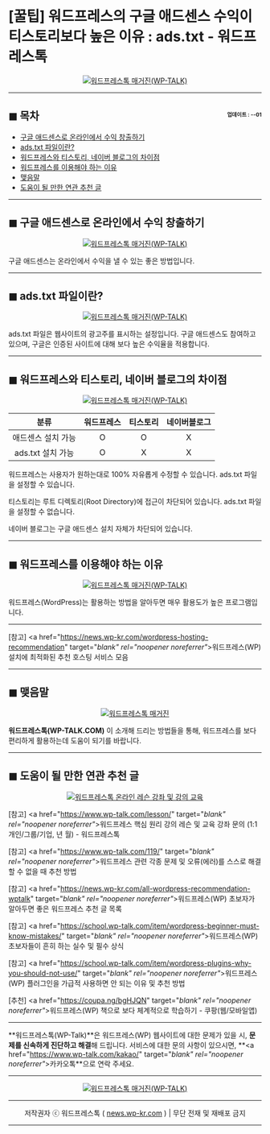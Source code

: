 # [꿀팁] 워드프레스의 구글 애드센스 수익이 티스토리보다 높은 이유 : ads.txt - 워드프레스톡

<center><a href="https://www.wp-talk.com/kakao/" target="_blank" rel="noopener noreferrer"_><img src="https://hellotblog.files.wordpress.com/2019/05/wptalk-google-adsense-high-300x300.png" style="max-width:100%;" alt="워드프레스톡 매거진(WP-TALK)"></a></center>

<!-- <a name="index"></a> -->
***
## ◼︎ 목차 <span style="font-size:0.5em; float:right; padding:0.5em 0 0;">업데이트 : <span class="post-year"></span>-<span class="post-month-digits"></span>-01</span>

- [구글 애드센스로 온라인에서 수익 창출하기](#index-00)
- [ads.txt 파일이란?](#index-01)
- [워드프레스와 티스토리, 네이버 블로그의 차이점](#index-02)
- [워드프레스를 이용해야 하는 이유](#index-03)
- [맺음말](#index-epilogue)
- [도움이 될 만한 연관 추천 글](#recommendation)

<!-- <a name="index-00"></a> -->
***
## ◼︎ 구글 애드센스로 온라인에서 수익 창출하기

<center><a href="https://www.wp-talk.com/kakao/" target="_blank" rel="noopener noreferrer"_><img src="https://hellotblog.files.wordpress.com/2019/05/google-adsense-logo-01-800.png" style="max-width:100%;" alt="워드프레스톡 매거진(WP-TALK)"></a></center>

구글 애드센스는 온라인에서 수익을 낼 수 있는 좋은 방법입니다.

<!-- <a name="index-01"></a> -->
***
## ◼︎ ads.txt 파일이란?

<center><a href="https://www.wp-talk.com/kakao/" target="_blank" rel="noopener noreferrer"_><img src="https://hellotblog.files.wordpress.com/2019/05/ads-txt-file-adsense-01-800.png" style="max-width:100%;" alt="워드프레스톡 매거진(WP-TALK)"></a></center>

ads.txt 파일은 웹사이트의 광고주를 표시하는 설정입니다.
구글 애드센스도 참여하고 있으며, 구글은 인증된 사이트에 대해 보다 높은 수익율을 적용합니다.

<!-- <a name="index-02"></a> -->
***
## ◼︎ 워드프레스와 티스토리, 네이버 블로그의 차이점

<center><a href="https://www.wp-talk.com/kakao/" target="_blank" rel="noopener noreferrer"_><img src="https://hellotblog.files.wordpress.com/2019/05/ads-txt-file-adsense-02-800.png" style="max-width:100%;" alt="워드프레스톡 매거진(WP-TALK)"></a></center>

|분류|워드프레스|티스토리|네이버블로그|
|:-:|:-:|:-:|:-:|
|애드센스 설치 가능|O|O|X|
|ads.txt 설치 가능|O|X|X|

워드프레스는 사용자가 원하는대로 100% 자유롭게 수정할 수 있습니다.
ads.txt 파일을 설정할 수 있습니다.

티스토리는 루트 디렉토리(Root Directory)에 접근이 차단되어 있습니다.
ads.txt 파일을 설정할 수 없습니다.

네이버 블로그는 구글 애드센스 설치 자체가 차단되어 있습니다.

<!-- <a name="index-03"></a> -->
***
## ◼︎ 워드프레스를 이용해야 하는 이유

<center><a href="https://www.wp-talk.com/kakao/" target="_blank" rel="noopener noreferrer"_><img src="https://hellotblog.files.wordpress.com/2019/04/wptalk-wordpress-logo-03-800.png" style="max-width:100%;" alt="워드프레스톡 매거진(WP-TALK)"></a></center>

워드프레스(WordPress)는 활용하는 방법을 알아두면 매우 활용도가 높은 프로그램입니다.

***
[참고] <a href="https://news.wp-kr.com/wordpress-hosting-recommendation" target="_blank" rel="noopener noreferrer"_>워드프레스(WP) 설치에 최적화된 추천 호스팅 서비스 모음</a>

<!-- <a name="index-epilogue"></a> -->
***
## ◼︎ 맺음말

<center><a href="https://www.wp-talk.com/kakao/" target="_blank" rel="noopener noreferrer"_><img src="https://hellotblog.files.wordpress.com/2019/01/wptalk-com-cover-01.png" style="max-width:100%;" alt="워드프레스톡 매거진"></a></center>

**워드프레스톡(WP-TALK.COM)** 이 소개해 드리는 방법들을 통해, 워드프레스를 보다 편리하게 활용하는데 도움이 되기를 바랍니다.

<!-- <a name="recommendation"></a> -->
***
## ◼︎ 도움이 될 만한 연관 추천 글

<center><a href="https://www.wp-talk.com/lesson/" target="_blank" rel="noopener noreferrer"_><img src="https://hellotblog.files.wordpress.com/2019/03/classroom-online-wptalk-00-800x500.png" style="max-width:100%;" alt="워드프레스톡 온라인 레슨 강좌 및 강의 교육"></a></center>

[참고] <a href="https://www.wp-talk.com/lesson/" target="_blank" rel="noopener noreferrer"_>워드프레스 핵심 원리 강의 레슨 및 교육 강좌 문의 (1:1개인/그룹/기업, <span class="post-year"></span>년 <span class="post-month"></span>월) - 워드프레스톡</a>

[참고] <a href="https://www.wp-talk.com/119/" target="_blank" rel="noopener noreferrer"_>워드프레스 관련 각종 문제 및 오류(에러)를 스스로 해결할 수 없을 때 추천 방법</a>

[참고] <a href="https://news.wp-kr.com/all-wordpress-recommendation-wptalk" target="_blank" rel="noopener noreferrer"_>워드프레스(WP) 초보자가 알아두면 좋은 워드프레스 추천 글 목록</a>

[참고] <a href="https://school.wp-talk.com/item/wordpress-beginner-must-know-mistakes/" target="_blank" rel="noopener noreferrer"_>워드프레스(WP) 초보자들이 흔히 하는 실수 및 필수 상식</a>

[참고] <a href="https://school.wp-talk.com/item/wordpress-plugins-why-you-should-not-use/" target="_blank" rel="noopener noreferrer"_>워드프레스(WP) 플러그인을 가급적 사용하면 안 되는 이유 및 추천 방법</a>

[추천] <a href="https://coupa.ng/bgHJQN" target="_blank" rel="noopener noreferrer"_>워드프레스(WP) 책으로 보다 체계적으로 학습하기 - 쿠팡(웹/모바일앱)</a>

***
**워드프레스톡(WP-Talk)**은 워드프레스(WP) 웹사이트에 대한 문제가 있을 시, **문제를 신속하게 진단하고 해결**해 드립니다. 서비스에 대한 문의 사항이 있으시면, **<a href="https://www.wp-talk.com/kakao/" target="_blank" rel="noopener noreferrer"_>카카오톡</a>**으로 연락 주세요.

***
<center><a href="https://www.wp-talk.com/kakao/" target="_blank" rel="noopener noreferrer"_><img src="https://hellotblog.files.wordpress.com/2019/03/wptalk-logo-120x120.png" style="max-width:100%;" alt="워드프레스톡 매거진(WP-TALK)"></a></center>

***
<center>저작권자 ⓒ 워드프레스톡 ( <a href="https://www.wp-talk.com/kakao/" target="_blank" rel="noopener noreferrer"_>news.wp-kr.com</a> ) | 무단 전재 및 재배포 금지</center>

***
